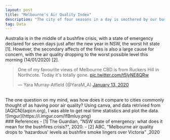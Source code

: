 ```yaml
---
layout: post
title: "Melbourne's Air Quality Index"
description: "The city of four seasons in a day is smothered by our bushfires, but how does it compare to the rest of the world?"
tag: Data
---
```

Australia is in the middle of a bushfire crisis, with a state of emergency declared for seven days just after the new year in NSW, the worst hit state [1].
However, the secondary affects of the fires is also a large cause for concern, with the air quality dropping to the worst possible level this morning (14/01/2020) [2].

<blockquote class="twitter-tweet"><p lang="en" dir="ltr">One of my favourite views of Melbourne CBD is from Ruckers Hill in Northcote. Today it&#39;s totally gone. <a href="https://t.co/t5lyNE8QRw">pic.twitter.com/t5lyNE8QRw</a></p>&mdash; Yara Murray-Atfield (@YaraM_A) <a href="https://twitter.com/YaraM_A/status/1216861656560521216?ref_src=twsrc%5Etfw">January 13, 2020</a></blockquote> <script async src="https://platform.twitter.com/widgets.js" charset="utf-8"></script> 


<br>
The one question on my mind, was how does it compare to cities commonly thought of as having poor air quality?
Using canva, and data retrivied from [AQICN](aqicn.org), I was able to get real time statistics and plot the data.
<br>
![Imgur](https://i.imgur.com/IfBmluy.png)



<br>
### References
 - [1] The Guardian, "NSW state of emergency: what does it mean for the bushfires crisis?", 2020.
 - [2] ABC, "Melbourne air quality drops to 'hazardous' levels as bushfire smoke lingers over Victoria" ,2020
